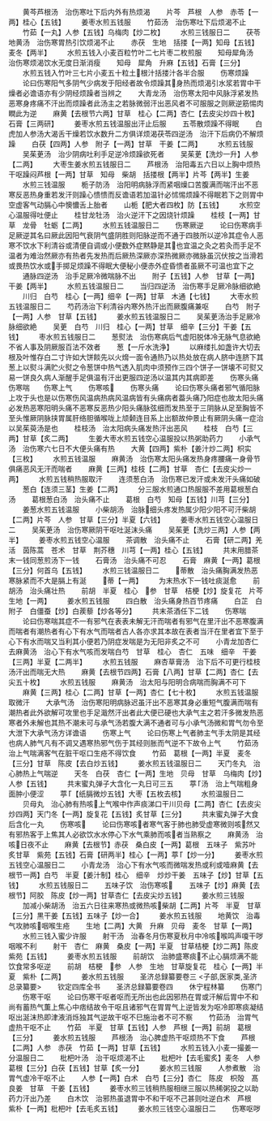 <!-- { "loadSidebar": true } -->
　　黄芩芦根汤　治伤寒吐下后内外有热烦渴
　　片芩　芦根　人参　赤苓【一两】桂心【五钱】
　　姜枣水煎五钱服
　　竹茹汤　治伤寒吐下后烦渴不止
　　竹茹【一丸】人参【五钱】乌梅肉【炒二枚】
　　水煎三钱服日二
　　茯苓地黄汤　治伤寒胃热引饮烦渴不止
　　赤茯　生地　括搂【一两】知母【五钱】麦冬【两半】
　　水煎五钱入小麦百粒竹叶二七片枣二枚煎服
　　知母犀角汤　治伤寒烦渴饮水无度日渐消瘦
　　知母　犀角　升麻【五钱】石膏【三分】
　　水煎五钱入竹叶三七片小麦五十粒土根汁括搂汁各半合服
　　伤寒烦躁
　　论曰伤寒阳气多阴气少病发于阳经者故令烦躁其身热而烦渴引水浆若胃中干燥者必谵语亦有少阴经烦躁者当辨之
　　大青龙汤　治伤寒太阳中风脉浮紧发热恶寒身疼痛不汗出而烦躁者此汤主之若脉微弱汗出恶风者不可服服之则厥逆筋惕肉瞤此为逆
　　麻黄【去根节六两】甘草　桂心【二两】杏仁【去皮尖炒四十枚】石膏【三两研】
　　姜枣水煎五钱温服出汗止后服
　　五苓散烦躁不得眠
　　白虎加人参汤大渴舌干燥若饮水数升二方俱详烦渴茯苓四逆汤　治汗下后病仍不解烦躁
　　白茯【四两】人参　附子【一两】甘草　干姜【二两】
　　水煎五钱服
　　吴茱茰汤　治少阴病吐利手足逆冷烦躁欲死者
　　吴茱茰【洗炒一升】人参【二两】
　　大枣生姜水煎五钱服日二
　　芦根汤　治阳毒五六日以上胸中烦热干呕躁闷芦根【一两】甘草　知母　柴胡　括搂根【两半】片芩【两半】生姜
　　水煎三钱温服
　　栀子防汤　治阳明病脉浮而紧咽燥口苦腹满而喘汗出不恶寒反恶热身重若发汗则躁心愦愦而反谵语若加温针必怵惕烦躁不得眠若下之则胃中空虚客气动膈心中懊憹舌上胎者
　　山栀【肥大者四枚】防【五钱】
　　水煎空心温服得吐便止
　　桂甘龙牡汤　治火逆汗下之因烧针烦躁
　　桂枝【一两】甘草　龙骨　牡蛎【二两】
　　水煎五钱温服日二
　　伤寒厥逆
　　论曰伤寒病手足厥逆其名曰厥此因阳气衰阴气盛阴胜则阳脉逆而不通于四肢所以逆冷其症令人恶寒不饮水下利清谷或清便自调或小便数外症黙静是其也宜温之灸之若灸而手足不温者为难治然厥亦有热者先发热而后厥热深厥亦深热微厥亦微脉虽沉伏按之当滑若或畏热饮水或手掷足烦躁不得眠大便秘小便赤外症昏愦者虽厥不可温也宜下之
　　通脉四逆汤　治手足厥冷微喘脉不出
　　附子【五钱】人参　甘草【一两】干姜【两半】
　　水煎五钱温服日二
　　当归四逆汤　治伤寒手足厥冷脉细欲絶
　　川归　白芍　桂心【一两】细辛【一两】甘草　木通【七钱】
　　大枣水煎五钱温服日二
　　芍药汤治下利清谷内寒外热汗出而厥腹痛兼呕
　　白芍　附子【一两】人参　甘草【五钱】
　　姜水煎五钱温服日二
　　吴茱茰汤治手足厥冷脉细欲絶
　　吴茰　白芍　川归　桂心【一两】甘草　细辛【三分】干姜【五钱】
　　枣水煎五钱服日二
　　葱熨法　治伤寒病后气虚阳脱体冷无脉气息欲絶不省人事及阴厥服百法不效者
　　葱【一斤水洗浄】
　　以麻缕扎如盏许大切去根及叶惟存白二寸许如大饼餤先以火熁一面令通热乃以热处放在病人脐中连脐下其葱上以熨斗满贮火熨之令葱饼中热气透入肌肉中须预作三四个饼子一饼壊不可熨又易一饼良久病人渐醒手足俱温有汗出更服四逆汤以温其内其病即差
　　伤寒头痛　　伤寒喘　　伤寒上气
　　伤寒咳
　　伤寒头痛
　　论曰伤寒头痛者邪气循阳脉上攻于头也是以伤寒伤风温病热病风温病皆有头痛病者葢头痛乃阳症也故太阳头痛必发热恶寒阳明头痛不恶寒反恶热少阳头痛脉弦细而发热至于三阴脉从足至胸皆不至头惟厥阴脉挟胃属肝络胆循喉咙上颃颡连目系上出额故仲景止有厥阴头痛一症治以吴茱萸汤是也
　　桂枝汤　治太阳病头痛发热汗出恶风
　　桂枝　白芍【三两】甘草【炙二两】
　　生姜大枣水煎五钱空心温服投以热粥助药力
　　小承气汤　治伤寒六七日不大便头痛有热
　　大黄【四两】紫朴【姜汁炒二两】枳实【三枚】
　　水煎五钱温服
　　麻黄汤　治伤寒太阳头痛发热身疼腰痛一身骨节俱痛恶风无汗而喘者
　　麻黄【三两】桂枝【二两】甘草　杏仁【去皮尖炒一两】
　　水煎五钱稍热服取汗
　　连须葱白汤　治伤寒已发汗或未发汗头痛如破
　　葱白【连须三茎】生姜【二两】
　　分三服水煎通口热服服不差用葛根葱白汤
　　葛根葱白汤　治头痛不止
　　葛根　白芍　知母【五钱】川芎【三分】
　　姜葱水煎五钱温服
　　小柴胡汤　治脉细头疼发热属少阳少阳不可汗柴胡【二两】片芩　人参　甘草【三分】半夏【六钱】
　　姜枣水煎五钱空心温服日二
　　吴茱茰汤　治伤寒厥阴干呕吐涎沫头痛
　　吴茱茰【洗炒三两】人参【两半】
　　姜枣水煎五钱空心温服
　　茶调散　治头痛不止
　　石膏【研二两】羌活　茵陈蒿　苍术　甘草　荆芥穗　川芎【一两】桂心【五钱】
　　共末用腊茶末一钱同葱煎汤下一钱
　　石膏汤　治头痛不可忍
　　石膏　麻黄【一两】葛根【三分】何首乌【五钱】
　　水煎三钱温服日二
　　蒂散　治头痛胸满发热恶寒脉紧而不大是膈上有涎
　　蒂【一两】
　　为末热水下一钱吐痰涎愈
　　前胡汤　治头痛壮热
　　前胡　半夏　桂心　参　甘草　桔梗【炒】旋复花　片芩　生地【一两】
　　姜水煎五钱服
　　四白散　治头痛身热百节疼痛
　　白芷　白附子　白僵蚕【炒】白蒺藜【炒各等分】
　　共末茶酒任下二钱
　　伤寒喘
　　论曰伤寒喘其症不一有邪气在表表未解无汗而喘者有邪气在里汗出不恶寒腹满而喘者有潮热者有心下有水气而喘者古人各亦求其本故在表者当汗在里者宜下至于心下有水而喘又当利其小便若乃阴症发喘是为无阳非炙之不可
　　小青龙加杏仁去麻黄汤　治心下有水气咳而发喘白芍　甘草　桂心　杏仁　五味　细辛　干姜【三两】半夏【二两半】
　　水煎五钱服
　　麻杏草膏汤　治下后不可更行桂枝汤汗出而喘无大热
　　麻黄【去根节四两】石膏【八两】甘草【二两】杏仁【去尖五十枚】
　　水煎五钱服
　　麻黄汤　治太阳与阳明合病喘而胸满不可下
　　麻黄【三两】桂心【二两】甘草【一两】杏仁【七十枚】
　　水煎五钱温服取微汗
　　大承气汤　治伤寒阳明病脉迟虽汗出不恶寒其身必重短气腹满而喘有潮热者此外欲解可攻里也手足濈然汗出者此大便已硬也大承气主之若汗多微发热恶寒者外未解也其热不潮未可与承气汤若腹大满不通者可与小承气汤微和胃气勿令至大泄下大承气汤方详谵语
　　伤寒上气
　　论曰伤寒上气者肺主气手太阴是其经也病人肺气凡有不调又遇寒热邪气伤于其经则胀而气逆不下故令上气
　　竹茹汤　治上气喘满客气在脏干呕口生疮不得饮食
　　竹茹　葛根【一两】半夏　麦冬【三分】甘草　陈皮【去白炒五钱】
　　姜水煎五钱温服日二
　　天门冬丸　治心肺热上气喘逆
　　天冬　白茯　杏仁【一两】生地　贝母　甘草　乌梅肉【炒】人参【五钱】
　　共末蜜丸弹子大含化一丸日可三五
　　葶汤　治上气喘粗身面肿小便涩
　　葶【纸膈微炒五钱】大枣【五枚去核】
　　水煎温服日二
　　贝母丸　治心肺有热咳上气喉中作声痰涕口干川贝母【二两】杏仁【去皮尖炒四两】天门冬【一两】旋复花【五钱】炙甘草【三分】
　　共末蜜丸弹子大食后含化一丸
　　伤寒咳
　　论曰伤寒咳者寒气客于肺也肺受虚寒微则咳然又有邪热客于上焦其人必欲饮水水停心下水气乘肺而咳者当熟察之
　　麻黄汤　治咳日夜不止
　　麻黄【去根节】赤茯　桑白皮【一两】葛根　五味子　紫苏叶　炙甘草　紫苑【五钱】石膏【研两半】桂心【一两】葶【炒一分】
　　姜枣水煎五钱空心温服日二
　　小青龙汤　治心下有水气咳而微喘发热或利或噎麻黄【去根节一两】白芍　半夏【姜汁制】桂心　细辛　炒炒干姜　五味子【炒】甘草【五钱】
　　水煎五钱服日二
　　五味子饮　治伤寒咳
　　五味子【炒】麻黄【去根节】阿胶　陈皮【炒一两】甘草杏仁【去皮尖炒五钱】
　　姜水煎三钱服
　　加减小柴胡汤　治五六日往来寒热或微热咳柴胡【二两】片芩　半夏　甘草【三分】黒干姜【五钱】五味子【炒一合】
　　姜水煎五钱服
　　地黄饮　治毒气攻肺咳咽喉生疮
　　生地【二两】大黄　升麻　贝母　麦冬　甘草【一两】
　　水煎三钱入蜜少许服
　　射干汤　治春冬月伤寒夏秋月中冷咳喉鸣声嗄干哕咽喉不利
　　射干　杏仁　麻黄　桑皮【一两】半夏　甘草桔梗【炒二两】陈皮　紫苑【五钱】
　　姜枣水煎五钱服
　　前胡饮　治肺盛寒痰不止心膈烦满不能饮食常多呕逆
　　前胡　桔梗　参　人参　生地　甘草旋复花　桂心【一两】半夏　紫朴【二两】
　　姜水煎五钱服
　　圣济总録纂要卷三
<子部,医家类,圣济总录纂要>
　　钦定四库全书
　　圣济总録纂要卷四
　　休宁程林纂
　　伤寒门
　　伤寒干呕
　　论曰伤寒干呕者呕而无所出也此因邪热在胃或汗解后胃中不和尚有蓄热气薫上焦心中痞结故令干呕且诸邪气在胃胃气上逆皆发为呕冷即寒痰凝结呕出涎沫热即津液消烁独其气逆故干呕不巳施治者不可不察
　　竹茹汤　治胃气虚热干呕不止
　　竹茹　半夏　甘草【五钱】人参　芦根【一两】前胡　葛根【三分】
　　姜水煎五钱服
　　芦根汤　治心脾虚热干呕烦热不下食
　　芦根【二两】人参　赤茯　竹茹【一两】甘草【五钱】
　　水煎五钱入小麦一撮姜一分温服日二
　　枇杷叶汤　治干呕烦渴不止
　　枇杷叶【去毛蜜炙】麦冬　人参　葛根【三分】白茯【五钱】甘草【炙一分】
　　姜水煎三钱服
　　人参煮散　治胃气虚冷干呕不止
　　人参【一两】白术　白芍【三分】杏仁　陈皮　枳殻　髙良姜　甘草　干姜【五钱】
　　姜枣水煎三钱稍热服相继三服以热稀粥投之以助药力汗出乃差
　　白木饮　治邪热虽退胃中不和干呕不己甚则吐逆白术　芦根　紫朴【一两】枇杷叶【去毛炙五钱】
　　姜水煎三钱空心温服日二
　　伤寒呕哕
